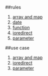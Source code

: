 ##rules
1. [array and map ](array.mkd)
2. [date](date.sh)
3. [function](functions.sh)
4. [ioredirect](ioredirect.mkd)
5. [parameter](parameter.mkd)


##use case
1. [array and map ](array.sh)
2. [ioredirect](ioredirect.sh)
3. [parameter](parameter.sh)
